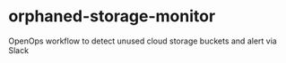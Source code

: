 # orphaned-storage-monitor
OpenOps workflow to detect unused cloud storage buckets and alert via Slack
